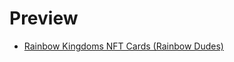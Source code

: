 # Preview

- [Rainbow Kingdoms NFT Cards (Rainbow Dudes)](https://www.rainbowkingdoms.cash/preview)
